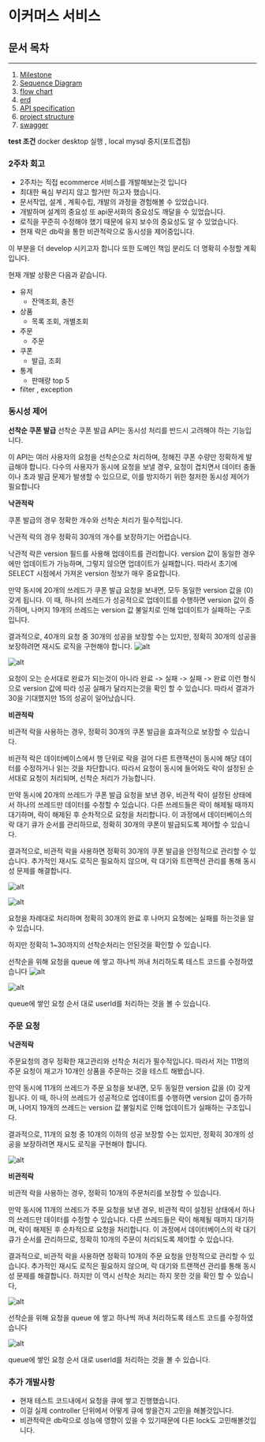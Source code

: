 # 이커머스 서비스

## 문서 목차

---
1. [Milestone](./docs/milestone.md)
2. [Sequence Diagram](./docs/sequence_diagram.md)
3. [flow chart](./docs/flow_chart.md)
4. [erd](./docs/erd.md)
5. [API specification](./docs/api_specification.md)
6. [project structure](./docs/project_structure.md)
7. [swagger](./docs/swagger.md)

**test 조건**
docker desktop 실행 , local mysql 중지(포트겹침)


### 2주차 회고
- 2주차는 직접 ecommerce 서비스를 개발해보는것 입니다
- 최대한 욕심 부리지 않고 할거만 하고자 했습니다.
- 문서작업, 설계 , 계획수립, 개발의 과정을 경험해볼 수 있었습니다.
- 개발하며 설계의 중요성 또 api문서화의 중요성도 깨달을 수 있었습니다.
- 로직을 꾸준히 수정해야 했기 때문에 유지 보수의 중요성도 알 수 있었습니다.
- 현재 락은 db락을 통한 비관적락으로 동시성을 제어중입니다.

이 부분을 더 develop 시키고자 합니다 또한 도메인 책임 분리도 더 명확히 수정할 계획입니다.

현재 개발 상황은 다음과 같습니다.
- 유저
  - 잔액조회, 충전
- 상품
  - 목록 조회, 개별조회
- 주문
  - 주문
- 쿠폰
  - 발급, 조회
- 통계
  - 판매량 top 5
- filter , exception

### 동시성 제어
**선착순 쿠폰 발급**
선착순 쿠폰 발급 API는 동시성 처리를 반드시 고려해야 하는 기능입니다.

이 API는 여러 사용자의 요청을 선착순으로 처리하며, 
정해진 쿠폰 수량만 정확하게 발급해야 합니다. 다수의 사용자가 동시에 요청을 보낼 경우, 요청이 겹치면서 데이터 충돌이나 초과 발급 문제가 발생할 수 있으므로,
이를 방지하기 위한 철저한 동시성 제어가 필요합니다

**낙관적락**

쿠폰 발급의 경우 정확한 개수와 선착순 처리가 필수적입니다.

낙관적 락의 경우 정확히 30개의 개수를 보장하기는 어렵습니다.

낙관적 락은 version 필드를 사용해 업데이트를 관리합니다. version 값이 동일한 경우에만 업데이트가 가능하며, 그렇지 않으면 업데이트가 실패합니다. 
따라서 초기에 SELECT 시점에서 가져온 version 정보가 매우 중요합니다.

만약 동시에 20개의 쓰레드가 쿠폰 발급 요청을 보내면, 모두 동일한 version 값을 (0) 갖게 됩니다. 이
때, 하나의 쓰레드가 성공적으로 업데이트를 수행하면 version 값이 증가하며, 나머지 19개의 쓰레드는 version 값 불일치로 인해 업데이트가 실패하는 구조입니다.

결과적으로, 40개의 요청 중 30개의 성공을 보장할 수는 있지만, 정확히 30개의 성공을 보장하려면 재시도 로직을 구현해야 합니다.
![alt](./docs/img/낙관적락1.png)

![alt](./docs/img/낙관적락2.png)

요청이 오는 순서대로 완료가 되는것이 아니라
완료 -> 실패 -> 실패 -> 완료 이런 형식으로 version 값에 따라 성공 실패가 달라지는것을 확인 할 수 있습니다.
따라서 결과가 30을 기대했지만 15의 성공이 일어났습니다.

**비관적락**

비관적 락을 사용하는 경우, 정확히 30개의 쿠폰 발급을 효과적으로 보장할 수 있습니다.

비관적 락은 데이터베이스에서 행 단위로 락을 걸어 다른 트랜잭션이 동시에 해당 데이터를 수정하거나 읽는 것을 차단합니다. 
따라서 요청이 동시에 들어와도 락이 설정된 순서대로 요청이 처리되며, 선착순 처리가 가능합니다.

만약 동시에 20개의 쓰레드가 쿠폰 발급 요청을 보낸 경우, 비관적 락이 설정된 상태에서 하나의 쓰레드만 데이터를 수정할 수 있습니다. 
다른 쓰레드들은 락이 해제될 때까지 대기하며, 락이 해제된 후 순차적으로 요청을 처리합니다. 
이 과정에서 데이터베이스의 락 대기 큐가 순서를 관리하므로, 정확히 30개의 쿠폰이 발급되도록 제어할 수 있습니다.

결과적으로, 비관적 락을 사용하면 정확히 30개의 쿠폰 발급을 안정적으로 관리할 수 있습니다. 
추가적인 재시도 로직은 필요하지 않으며, 락 대기와 트랜잭션 관리를 통해 동시성 문제를 해결합니다.

![alt](./docs/img/비관적락1.png)

![alt](./docs/img/비관적락2.png)

요청을 차례대로 처리하며 정확히 30개의 완료 후 나머지 요청에는 실패를 하는것을 알 수 있습니다.

하지만 정확히 1~30까지의 선착순처리는 안된것을 확인할 수 있습니다.

선착순을 위해 요청을 queue 에 쌓고 하나씩 꺼내 처리하도록 테스트 코드를 수정하였습니다
![alt](./docs/img/선착순처리_쿠폰1.png)

![alt](./docs/img/선착순처리_쿠폰2.png)

queue에 쌓인 요청 순서 대로 userId를 처리하는 것을 볼 수 있습니다.

### 주문 요청 ###
**낙관적락**

주문요청의 경우 정확한 재고관리와 선착순 처리가 필수적입니다.
따라서 저는 11명의 주문 요청이 재고가 10개인 상품을 주문하는 것을 테스트 해봤습니다.

만약 동시에 11개의 쓰레드가 주문 요청을 보내면, 모두 동일한 version 값을 (0) 갖게 됩니다. 이
때, 하나의 쓰레드가 성공적으로 업데이트를 수행하면 version 값이 증가하며, 나머지 19개의 쓰레드는 version 값 불일치로 인해 업데이트가 실패하는 구조입니다.

결과적으로, 11개의 요청 중 10개의 이하의 성공 보장할 수는 있지만, 정확히 30개의 성공을 보장하려면 재시도 로직을 구현해야 합니다.

![alt](./docs/img/낙관적락_주문.png)

**비관적락**

비관적 락을 사용하는 경우, 정확히 10개의 주문처리를 보장할 수 있습니다.

만약 동시에 11개의 쓰레드가 주문 요청을 보낸 경우, 비관적 락이 설정된 상태에서 하나의 쓰레드만 데이터를 수정할 수 있습니다. 
다른 쓰레드들은 락이 해제될 때까지 대기하며, 락이 해제된 후 순차적으로 요청을 처리합니다. 
이 과정에서 데이터베이스의 락 대기 큐가 순서를 관리하므로, 정확히 10개의 주문이 처리되도록 제어할 수 있습니다.

결과적으로, 비관적 락을 사용하면 정확히 10개의 주문 요청을 안정적으로 관리할 수 있습니다. 
추가적인 재시도 로직은 필요하지 않으며, 락 대기와 트랜잭션 관리를 통해 동시성 문제를 해결합니다.
하지만 이 역시 선착순 처리는 하지 못한 것을 확인 할 수 있습니다,

![alt](./docs/img/비관적락_주문.png)

선착순을 위해 요청을 queue 에 쌓고 하나씩 꺼내 처리하도록 테스트 코드를 수정하였습니다

![alt](./docs/img/선착순처리_주문.png)

queue에 쌓인 요청 순서 대로 userId를 처리하는 것을 볼 수 있습니다.

### 추가 개발사항

- 현재 테스트 코드내에서 요청을 큐에 쌓고 진행했습니다.
- 이걸 실제 controller 단위에서 어떻게 큐에 쌓을건지 고민을 해볼것입니다.
- 비관적락은 db락으로 성능에 영향이 있을 수 있기때문에 다른 lock도 고민해볼것입니다.